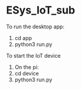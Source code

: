 # ESys_IoT_sub

To run the desktop app:
1. cd app
2. python3 run.py

To start the IoT device
1. On the pi:
2. cd device
3. python3 run.py
